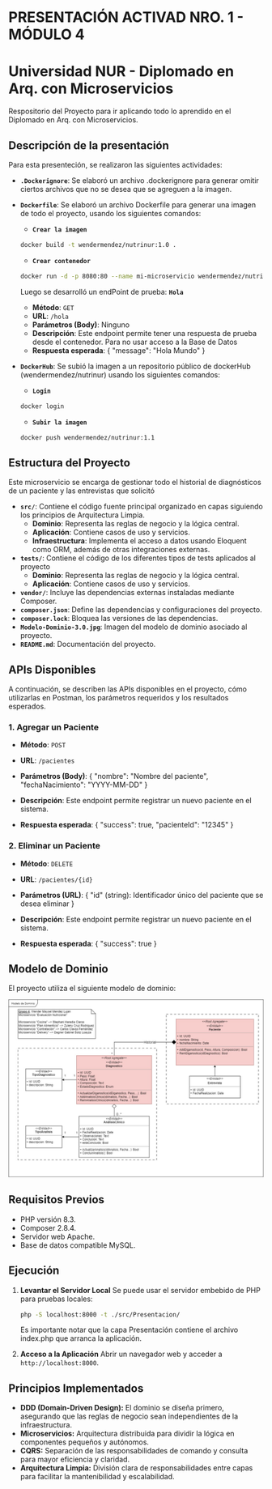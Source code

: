 # PRESENTACIÓN ACTIVAD NRO. 1 - MÓDULO 4
# Universidad NUR - Diplomado en Arq. con Microservicios

Respositorio del Proyecto para ir aplicando todo lo aprendido en el Diplomado en Arq. con Microservicios.

## Descripción de la presentación 

Para esta presenteción, se realizaron las siguientes actividades:
- **`.Dockerignore`**: Se elaboró un archivo .dockerignore para generar omitir ciertos archivos que no se desea que se agreguen a la imagen.
- **`Dockerfile`**: Se elaboró un archivo Dockerfile para generar una imagen de todo el proyecto, usando los siguientes comandos:
   - **`Crear la imagen`**
   ```bash
   docker build -t wendermendez/nutrinur:1.0 .
   ```
   - **`Crear contenedor`**
   ```bash
   docker run -d -p 8080:80 --name mi-microservicio wendermendez/nutrinur:1.0
   ```
   Luego se desarrolló un endPoint de prueba:
   **`Hola`**
   - **Método**: `GET`
   - **URL**: `/hola`
   - **Parámetros (Body)**: Ninguno
   - **Descripción**: Este endpoint permite tener una respuesta de prueba desde el contenedor. Para no usar acceso a la Base de Datos
   - **Respuesta esperada**:
      {
         "message": "Hola Mundo"
      }

- **`DockerHub`**: Se subió la imagen a un repositorio público de dockerHub (wendermendez/nutrinur) usando los siguientes comandos:
   - **`Login`**
   ```bash
   docker login
   ```
   - **`Subir la imagen`**
   ```bash
   docker push wendermendez/nutrinur:1.1
   ```

## Estructura del Proyecto

Este microservicio se encarga de gestionar todo el historial de diagnósticos de un paciente y las entrevistas que solicitó

- **`src/`**: Contiene el código fuente principal organizado en capas siguiendo los principios de Arquitectura Limpia.
  - **Dominio**: Representa las reglas de negocio y la lógica central.
  - **Aplicación**: Contiene casos de uso y servicios.
  - **Infraestructura**: Implementa el acceso a datos usando Eloquent como ORM, además de otras integraciones externas.
- **`tests/`**: Contiene el código de los diferentes tipos de tests aplicados al proyecto
  - **Dominio**: Representa las reglas de negocio y la lógica central.
  - **Aplicación**: Contiene casos de uso y servicios.
- **`vendor/`**: Incluye las dependencias externas instaladas mediante Composer.
- **`composer.json`**: Define las dependencias y configuraciones del proyecto.
- **`composer.lock`**: Bloquea las versiones de las dependencias.
- **`Modelo-Dominio-3.0.jpg`**: Imagen del modelo de dominio asociado al proyecto.
- **`README.md`**: Documentación del proyecto.

## APIs Disponibles

A continuación, se describen las APIs disponibles en el proyecto, cómo utilizarlas en Postman, los parámetros requeridos y los resultados esperados.

### 1. Agregar un Paciente
- **Método**: `POST`
- **URL**: `/pacientes`
- **Parámetros (Body)**:
  {
      "nombre": "Nombre del paciente",
      "fechaNacimiento": "YYYY-MM-DD"
  }
- **Descripción**: Este endpoint permite registrar un nuevo paciente en el sistema.

- **Respuesta esperada**:
   {
      "success": true,
      "pacienteId": "12345"
   }

### 2. Eliminar un Paciente
- **Método**: `DELETE`
- **URL**: `/pacientes/{id}`
- **Parámetros (URL)**:
  {
      "id" (string): Identificador único del paciente que se desea eliminar
  }
- **Descripción**: Este endpoint permite registrar un nuevo paciente en el sistema.

- **Respuesta esperada**:
   {
      "success": true
   }

## Modelo de Dominio

El proyecto utiliza el siguiente modelo de dominio:

![Modelo de Dominio](https://github.com/bndr88/ms2024-nur/blob/main/Modelo-Dominio-3.0.jpg)

## Requisitos Previos

- PHP versión 8.3.
- Composer 2.8.4.
- Servidor web Apache.
- Base de datos compatible MySQL.

## Ejecución

1. **Levantar el Servidor Local**
   Se puede usar el servidor embebido de PHP para pruebas locales:
   ```bash
   php -S localhost:8000 -t ./src/Presentacion/
   ```
   Es importante notar que la capa Presentación contiene el archivo index.php que arranca la aplicación.

2. **Acceso a la Aplicación**
   Abrir un navegador web y acceder a `http://localhost:8000`.

## Principios Implementados

- **DDD (Domain-Driven Design):** El dominio se diseña primero, asegurando que las reglas de negocio sean independientes de la infraestructura.
- **Microservicios:** Arquitectura distribuida para dividir la lógica en componentes pequeños y autónomos.
- **CQRS:** Separación de las responsabilidades de comando y consulta para mayor eficiencia y claridad.
- **Arquitectura Limpia:** División clara de responsabilidades entre capas para facilitar la mantenibilidad y escalabilidad.

